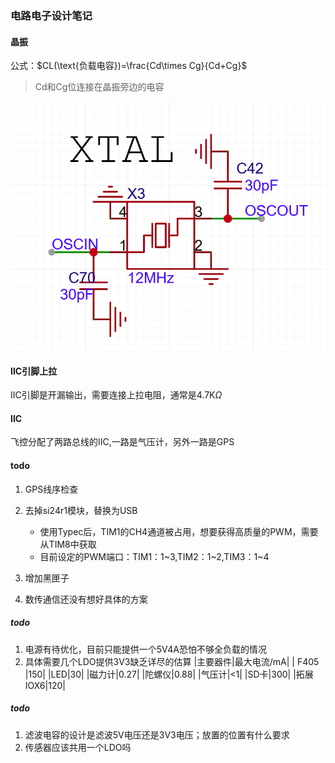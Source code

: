 
### 电路电子设计笔记
#### 晶振
公式：$CL(\text{负载电容})=\frac{Cd\times Cg}{Cd+Cg}$
> Cd和Cg位连接在晶振旁边的电容

![](./assets/晶振旁路电容.png)

#### IIC引脚上拉

IIC引脚是开漏输出，需要连接上拉电阻，通常是4.7K$\Omega$

#### IIC
飞控分配了两路总线的IIC,一路是气压计，另外一路是GPS

#### todo
1. GPS线序检查
2. 去掉si24r1模块，替换为USB
   - 使用Typec后，TIM1的CH4通道被占用，想要获得高质量的PWM，需要从TIM8中获取
   - 目前设定的PWM端口：TIM1：1~3,TIM2：1~2,TIM3：1~4

3. 增加黑匣子
4. 数传通信还没有想好具体的方案

##### todo
1. 电源有待优化，目前只能提供一个5V4A恐怕不够全负载的情况
2. 具体需要几个LDO提供3V3缺乏详尽的估算
|主要器件|最大电流/mA|
| F405 |150|
|LED|30|
|磁力计|0.27|
|陀螺仪|0.88|
|气压计|<1|
|SD卡|300|
|拓展IOX6|120|
##### todo
1. 滤波电容的设计是滤波5V电压还是3V3电压；放置的位置有什么要求
2. 传感器应该共用一个LDO吗